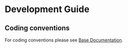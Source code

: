 # Development Guide

## Coding conventions
For coding conventions please see [Base Documentation](https://***REMOVED***/documentation/base/).
